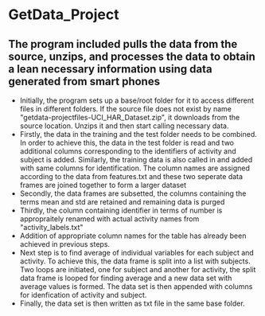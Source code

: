 # GetData_Project
## The program included pulls the data from the source, unzips, and processes the data to obtain a lean necessary information using data generated from smart phones
- Initially, the program sets up a base/root folder for it to access different files in different folders. If the source file does not exist by name "getdata-projectfiles-UCI_HAR_Dataset.zip", it downloads from the source location. Unzips it and then start calling necessary data.
- Firstly, the data in the training and the test folder needs to be combined. In order to achieve this, the data in the test folder is read and two additional columns corresponding to the identifiers of activity and subject is added. Similarly, the training data is also called in and added with same columns for identification. The column names are assigned according to the data from features.txt and these two seperate data frames are joined together to form a larger dataset
- Secondly, the data frames are subsetted, the columns containing the terms mean and std are retained and remaining data is purged
- Thirdly, the column containing identifier in terms of number is appropraitely renamed with actual activity names from "activity_labels.txt"
- Addition of appropriate column names for the table has already been achieved in previous steps.
- Next step is to find average of individual variables for each subject and activity. To achieve this, the data frame is split into a list with  subjects. Two loops are initiated, one for subject and another for activity, the split data frame is looped for finding average and a new data set with average values is formed. The data set is then appended with columns for idenfication of activity and subject.
- Finally, the data set is then written as txt file in the same base folder.
